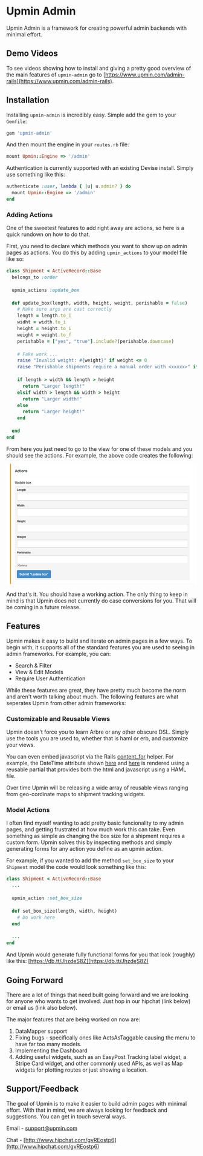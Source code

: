 # Upmin Admin

Upmin Admin is a framework for creating powerful admin backends with minimal effort.

## Demo Videos

To see videos showing how to install and giving a pretty good overview of the main features of `upmin-admin` go to [https://www.upmin.com/admin-rails](https://www.upmin.com/admin-rails).


## Installation

Installing `upmin-admin` is incredibly easy. Simple add the gem to your `Gemfile`:

```ruby
gem 'upmin-admin'
```

And then mount the engine in your `routes.rb` file:

```ruby
mount Upmin::Engine => '/admin'
```

Authentication is currently supported with an existing Devise install. Simply use something like this:

```ruby
authenticate :user, lambda { |u| u.admin? } do
  mount Upmin::Engine => '/admin'
end
```

### Adding Actions

One of the sweetest features to add right away are actions, so here is a quick rundown on how to do that.

First, you need to declare which methods you want to show up on admin pages as actions. You do this by adding `upmin_actions` to your model file like so:

```ruby
class Shipment < ActiveRecord::Base
  belongs_to :order

  upmin_actions :update_box

  def update_box(length, width, height, weight, perishable = false)
    # Make sure args are cast correctly
    length = length.to_i
    widht = width.to_i
    height = height.to_i
    weight = weight.to_f
    perishable = ["yes", "true"].include?(perishable.downcase)

    # Fake work ...
    raise "Invalid weight: #{weight}" if weight <= 0
    raise "Perishable shipments require a manual order with <xxxxx>" if perishable

    if length > width && length > height
      return "Larger length!"
    elsif width > length && width > height
      return "Larger width!"
    else
      return "Larger height!"
    end

  end
end

```

From here you just need to go to the view for one of these models and you should see the actions. For example, the above code creates the following:

![Update Box Action Screenshot](docs/assets/update_box_action.png)

And that's it. You should have a working action. The only thing to keep in mind is that Upmin does not currently do case conversions for you. That will be coming in a future release.

## Features

Upmin makes it easy to build and iterate on admin pages in a few ways. To begin with, it supports all of the standard features you are used to seeing in admin frameworks. For example, you can:

- Search & Filter
- View & Edit Models
- Require User Authentication

While these features are great, they have pretty much become the norm and aren't worth talking about much. The following features are what seperates Upmin from other admin frameworks:


### Customizable and Reusable Views

Upmin doesn't force you to learn Arbre or any other obscure DSL. Simply use the tools you are used to, whether that is haml or erb, and customize your views.

You can even embed javascript via the Rails [content_for](http://api.rubyonrails.org/classes/ActionView/Helpers/CaptureHelper.html#method-i-content_for) helper. For example, the DateTime attribute shown [here](https://db.tt/0IHCE330) and [here](https://db.tt/7auKD5nB) is rendered using a reusable partial that provides both the html and javascript using a HAML file.

Over time Upmin will be releasing a wide array of reusable views ranging from geo-cordinate maps to shipment tracking widgets.


### Model Actions

I often find myself wanting to add pretty basic funcionality to my admin pages, and getting frustrated at how much work this can take. Even something as simple as changing the box size for a shipment requires a custom form. Upmin solves this by inspecting methods and simply generating forms for any action you define as an upmin action.

For example, if you wanted to add the method `set_box_size` to your `Shipment` model the code would look something like this:

```ruby
class Shipment < ActiveRecord::Base
  ...

  upmin_action :set_box_size

  def set_box_size(length, width, height)
    # Do work here
  end

  ...
end
```

And Upmin would generate fully functional forms for you that look (roughly) like this: [https://db.tt/JhzdeS8Z](https://db.tt/JhzdeS8Z)


## Going Forward

There are a lot of things that need built going forward and we are looking for anyone who wants to get involved. Just hop in our hipchat (link below) or email us (link also below).

The major features that are being worked on now are:

1. DataMapper support
2. Fixing bugs - specifically ones like ActsAsTaggable causing the menu to have far too many models.
3. Implementing the Dashboard
4. Adding useful widgets, such as an EasyPost Tracking label widget, a Stripe Card widget, and other commonly used APIs, as well as Map widgets for plotting routes or just showing a location.


## Support/Feedback

The goal of Upmin is to make it easier to build admin pages with minimal effort. With that in mind, we are always looking for feedback and suggestions. You can get in touch several ways.

Email - [support@upmin.com](support@upmin.com)

Chat - [http://www.hipchat.com/gvREostp6](http://www.hipchat.com/gvREostp6)

